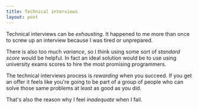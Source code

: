 ```yaml
---
title: Technical interviews
layout: post
---
```


Technical interviews can be *exhausting*. It happened to me more than once to
screw up an interview because I was tired or unprepared.

There is also too much *variance*, so I think using some sort of *standard
score* would be helpful. In fact an ideal solution would be to use using
university exams scores to hire the most promising programmers.

The technical interviews process is *rewarding* when you succeed. If you get an
offer it feels like you're going to be part of a group of people who can solve
those same problems at least as good as you did.

That's also the reason why I feel *inadequate* when I fail.

